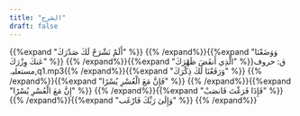 ```yaml
---
title: "الشرح"
draft: false
---
```

 {{%expand "أَلَمْ نَشْرَحْ لَكَ صَدْرَكَ" %}} {{% /expand%}}{{%expand "وَوَضَعْنَا عَنكَ وِزْرَكَ" %}} {{% /expand%}}{{%expand "الَّذِي أَنقَضَ ظَهْرَكَ" %}}ق: حروف مستعلیہ,q1.mp3{{% /expand%}}{{%expand "وَرَفَعْنَا لَكَ ذِكْرَكَ" %}} {{% /expand%}}{{%expand "فَإِنَّ مَعَ الْعُسْرِ يُسْرًا" %}} {{% /expand%}}{{%expand "إِنَّ مَعَ الْعُسْرِ يُسْرًا" %}} {{% /expand%}}{{%expand "فَإِذَا فَرَغْتَ فَانصَبْ" %}} {{% /expand%}}{{%expand "وَإِلَىٰ رَبِّكَ فَارْغَب" %}} {{% /expand%}}
